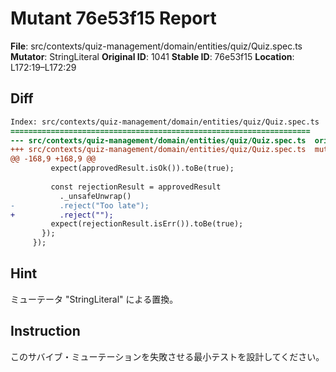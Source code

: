 # Mutant 76e53f15 Report

**File**: src/contexts/quiz-management/domain/entities/quiz/Quiz.spec.ts
**Mutator**: StringLiteral
**Original ID**: 1041
**Stable ID**: 76e53f15
**Location**: L172:19–L172:29

## Diff

```diff
Index: src/contexts/quiz-management/domain/entities/quiz/Quiz.spec.ts
===================================================================
--- src/contexts/quiz-management/domain/entities/quiz/Quiz.spec.ts	original
+++ src/contexts/quiz-management/domain/entities/quiz/Quiz.spec.ts	mutated #1041
@@ -168,9 +168,9 @@
         expect(approvedResult.isOk()).toBe(true);
 
         const rejectionResult = approvedResult
           ._unsafeUnwrap()
-          .reject("Too late");
+          .reject("");
         expect(rejectionResult.isErr()).toBe(true);
       });
     });
```

## Hint

ミューテータ "StringLiteral" による置換。

## Instruction

このサバイブ・ミューテーションを失敗させる最小テストを設計してください。
